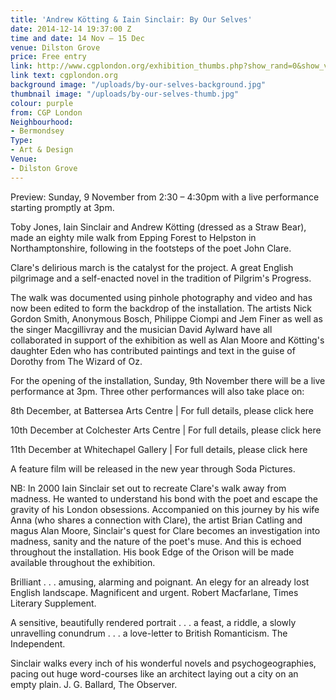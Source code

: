 ```yaml
---
title: 'Andrew Kötting & Iain Sinclair: By Our Selves'
date: 2014-12-14 19:37:00 Z
time and date: 14 Nov – 15 Dec
venue: Dilston Grove
price: Free entry
link: http://www.cgplondon.org/exhibition_thumbs.php?show_rand=0&show_view=0&show_biog=1&show_releases=1&exhibition_id=476&locale=DILSTON%20GROVE
link text: cgplondon.org
background image: "/uploads/by-our-selves-background.jpg"
thumbnail image: "/uploads/by-our-selves-thumb.jpg"
colour: purple
from: CGP London
Neighbourhood:
- Bermondsey
Type:
- Art & Design
Venue:
- Dilston Grove
---
```


Preview: Sunday, 9 November from 2:30 – 4:30pm with a live performance starting promptly at 3pm.

Toby Jones, Iain Sinclair and Andrew Kötting (dressed as a Straw Bear), made an eighty mile walk from Epping Forest to Helpston in Northamptonshire, following in the footsteps of the poet John Clare.

Clare's delirious march is the catalyst for the project. A great English pilgrimage and a self-enacted novel in the tradition of Pilgrim's Progress.

The walk was documented using pinhole photography and video and has now been edited to form the backdrop of the installation. The artists Nick Gordon Smith, Anonymous Bosch, Philippe Ciompi and Jem Finer as well as the singer Macgillivray and the musician David Aylward have all collaborated in support of the exhibition as well as Alan Moore and Kötting's daughter Eden who has contributed paintings and text in the guise of Dorothy from The Wizard of Oz.

For the opening of the installation, Sunday, 9th November there will be a live performance at 3pm. Three other performances will also take place on:

8th December, at Battersea Arts Centre | For full details, please click here

10th December at Colchester Arts Centre | For full details, please click here

11th December at Whitechapel Gallery | For full details, please click here

A feature film will be released in the new year through Soda Pictures.

NB:
In 2000 Iain Sinclair set out to recreate Clare's walk away from madness. He wanted to understand his bond with the poet and escape the gravity of his London obsessions. Accompanied on this journey by his wife Anna (who shares a connection with Clare), the artist Brian Catling and magus Alan Moore, Sinclair's quest for Clare becomes an investigation into madness, sanity and the nature of the poet's muse. And this is echoed throughout the installation. His book Edge of the Orison will be made available throughout the exhibition.

Brilliant . . . amusing, alarming and poignant. An elegy for an already lost English landscape. Magnificent and urgent. Robert Macfarlane, Times Literary Supplement.

A sensitive, beautifully rendered portrait . . . a feast, a riddle, a slowly unravelling conundrum . . . a love-letter to British Romanticism. The Independent.

Sinclair walks every inch of his wonderful novels and psychogeographies, pacing out huge word-courses like an architect laying out a city on an empty plain. J. G. Ballard, The Observer.
